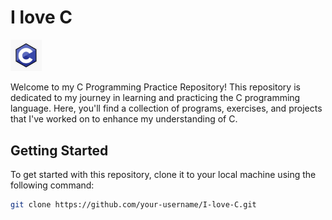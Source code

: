 # I love C

<img src="./img/c_programming_logo.jpg" width="10%">

Welcome to my C Programming Practice Repository! This repository is dedicated to my journey in learning and practicing the C programming language. Here, you'll find a collection of programs, exercises, and projects that I've worked on to enhance my understanding of C.

## Getting Started

To get started with this repository, clone it to your local machine using the following command:

```sh
git clone https://github.com/your-username/I-love-C.git
